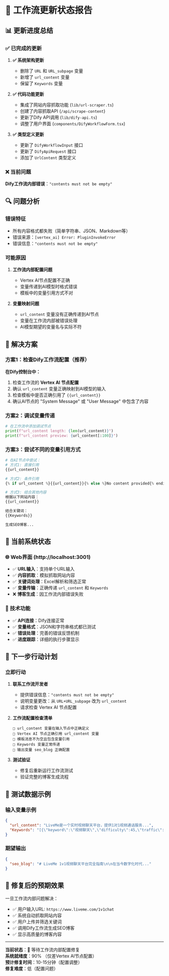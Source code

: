 # 🔄 工作流更新状态报告

## 📊 **更新进度总结**

### ✅ **已完成的更新**
1. **✅ 系统架构更新**
   - 删除了 `URL` 和 `URL_subpage` 变量
   - 新增了 `url_content` 变量
   - 保留了 `Keywords` 变量
   
2. **✅ 代码功能更新**
   - 集成了网站内容抓取功能 (`lib/url-scraper.ts`)
   - 创建了内容抓取API (`/api/scrape-content`)
   - 更新了Dify API调用 (`lib/dify-api.ts`)
   - 调整了用户界面 (`components/DifyWorkflowForm.tsx`)

3. **✅ 类型定义更新**
   - 更新了 `DifyWorkflowInput` 接口
   - 更新了 `DifyApiRequest` 接口
   - 添加了 `UrlContent` 类型定义

### ❌ **当前问题**
**Dify工作流内部错误**：`"contents must not be empty"`

## 🔍 **问题分析**

### 错误特征
- 所有内容格式都失败（简单字符串、JSON、Markdown等）
- 错误来源：`[vertex_ai] Error: PluginInvokeError`
- 错误信息：`"contents must not be empty"`

### 可能原因
1. **工作流内部配置问题**
   - Vertex AI节点配置不正确
   - 变量传递到AI模型时格式错误
   - 模板中的变量引用方式不对

2. **变量映射问题**
   - `url_content` 变量没有正确传递到AI节点
   - 变量在工作流内部被错误处理
   - AI模型期望的变量名与实际不符

## 🎯 **解决方案**

### 方案1：检查Dify工作流配置（推荐）
**在Dify控制台中：**
1. 检查工作流的 **Vertex AI 节点配置**
2. 确认 `url_content` 变量正确映射到AI模型的输入
3. 检查模板中是否正确引用了 `{{url_content}}`
4. 确认AI节点的 "System Message" 或 "User Message" 中包含了内容

### 方案2：调试变量传递
```python
# 在工作流中添加调试节点
print(f"url_content length: {len(url_content)}")
print(f"url_content preview: {url_content[:100]}")
```

### 方案3：尝试不同的变量引用方式
```python
# 在AI节点中尝试：
# 方式1: 直接引用
{{url_content}}

# 方式2: 条件引用
{% if url_content %}{{url_content}}{% else %}No content provided{% endif %}

# 方式3: 结合其他内容
根据以下网站内容：
{{url_content}}

结合关键词：
{{Keywords}}

生成SEO博客...
```

## 📱 **当前系统状态**

### 🌐 **Web界面** (http://localhost:3001)
- ✅ **URL输入**：支持单个URL输入
- ✅ **内容抓取**：模拟抓取网站内容
- ✅ **关键词处理**：Excel解析和筛选正常
- ✅ **变量传输**：正确传递 `url_content` 和 `Keywords`
- ❌ **博客生成**：因工作流内部错误失败

### 🔧 **技术功能**
- ✅ **API连接**：Dify连接正常
- ✅ **变量格式**：JSON和字符串格式都已测试
- ✅ **错误处理**：完善的错误反馈机制
- ✅ **进度跟踪**：详细的执行步骤显示

## 🔄 **下一步行动计划**

### 立即行动
1. **联系工作流开发者**
   - 提供错误信息：`"contents must not be empty"`
   - 说明变量更改：从 `URL+URL_subpage` 改为 `url_content`
   - 请求检查 Vertex AI 节点配置

2. **工作流配置检查清单**
   ```
   □ url_content 变量在输入节点中正确定义
   □ Vertex AI 节点正确引用 url_content 变量
   □ 模板消息不为空且包含变量引用
   □ Keywords 变量正常传递
   □ 输出变量 seo_blog 正确配置
   ```

3. **测试验证**
   - 修复后重新运行工作流测试
   - 验证完整的博客生成流程

## 📝 **测试数据示例**

### 输入变量示例
```json
{
  "url_content": "LiveMe是一个实时视频聊天平台，提供1对1视频通话服务...",
  "Keywords": "[{\"keyword\":\"视频聊天\",\"difficulty\":45,\"traffic\":1200}]"
}
```

### 期望输出
```json
{
  "seo_blog": "# LiveMe 1v1视频聊天平台完全指南\n\n在当今数字化时代..."
}
```

## 🎊 **修复后的预期效果**

一旦工作流内部问题解决：
- ✅ 用户输入URL: `https://www.liveme.com/1v1chat`
- ✅ 系统自动抓取网站内容
- ✅ 用户上传并筛选关键词
- ✅ 调用Dify工作流生成SEO博客
- ✅ 显示高质量的博客内容

---

**当前状态**：🔧 等待工作流内部配置修复  
**系统就绪度**：90% （仅差Vertex AI节点配置）  
**预计修复时间**：10-15分钟（配置调整）  
**修复难度**：低（配置问题）
